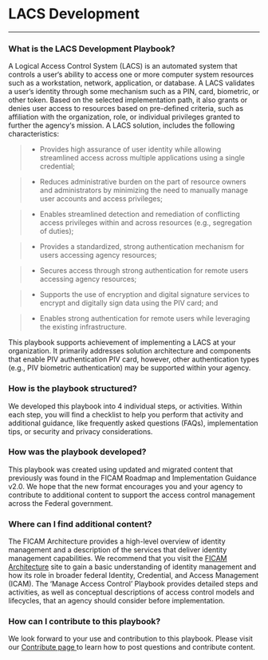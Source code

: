 <script src="https://use.fontawesome.com/e20c671b68.js"></script>

# LACS Development
----------------------------------------------------------------

### What is the LACS Development Playbook?

A Logical Access Control System (LACS) is an automated system that controls a user‘s ability to access one or more computer system resources such as a workstation, network, application, or database. A LACS validates a user’s identity through some mechanism such as a PIN, card, biometric, or other token. Based on the selected implementation path, it also grants or denies user access to resources based on pre-defined criteria, such as affiliation with the organization, role, or individual privileges granted to further the agency‘s mission. A LACS solution, includes the following characteristics:

> * Provides high assurance of user identity while allowing streamlined access across multiple applications using a single credential;</span></li>

> * Reduces administrative burden on the part of resource owners and administrators by minimizing the need to manually manage user accounts and access privileges;

> * Enables streamlined detection and remediation of conflicting access privileges within and across resources (e.g., segregation of duties);

> * Provides a standardized, strong authentication mechanism for users accessing agency resources;

> * Secures access through strong authentication for remote users accessing agency resources;

> * Supports the use of encryption and digital signature services to encrypt and digitally sign data using the PIV card; and

> * Enables strong authentication for remote users while leveraging the existing infrastructure.
	</ul>

This playbook supports achievement of implementing a LACS at your organization. It primarily addresses solution architecture and components that enable PIV authentication PIV card, however, other authentication types (e.g., PIV biometric authentication) may be supported within your agency.


### How is the playbook structured?

We developed this playbook into 4 individual steps, or activities. Within each step, you will find a checklist to help you perform that activity and additional guidance, like frequently asked questions (FAQs), implementation tips, or security and privacy considerations.


### How was the playbook developed?

This playbook was created using updated and migrated content that previously was found in the FICAM Roadmap and Implementation Guidance v2.0. We hope that the new format encourages you and your agency to contribute to additional content to support the access control management across the Federal government.


### Where can I find additional content?

The FICAM Architecture provides a high-level overview of identity management and a description of the services that deliver identity management capabilities. We recommend that you visit the <a href="http://gsa.github.io/ficam-arch/" target="_blank"> FICAM Architecture</a> site to gain a basic understanding of identity management and how its role in broader federal Identity, Credential, and Access Management (ICAM). The ‘Manage Access Control’ Playbook provides detailed steps and activities, as well as conceptual descriptions of access control models and lifecycles, that an agency should consider before implementation.


### How can I contribute to this playbook?

We look forward to your use and contribution to this playbook. Please visit our  <a href="http://bnbuckler.github.io/ficam-identity/contribute/" target =" _blank"> Contribute page </a> to learn how to post questions and contribute content.

